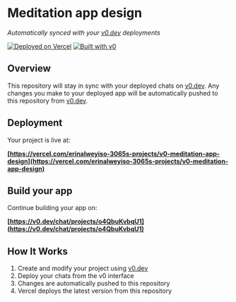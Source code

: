 # Meditation app design

*Automatically synced with your [v0.dev](https://v0.dev) deployments*

[![Deployed on Vercel](https://img.shields.io/badge/Deployed%20on-Vercel-black?style=for-the-badge&logo=vercel)](https://vercel.com/erinalweyiso-3065s-projects/v0-meditation-app-design)
[![Built with v0](https://img.shields.io/badge/Built%20with-v0.dev-black?style=for-the-badge)](https://v0.dev/chat/projects/o4QbuKvbqU1)

## Overview

This repository will stay in sync with your deployed chats on [v0.dev](https://v0.dev).
Any changes you make to your deployed app will be automatically pushed to this repository from [v0.dev](https://v0.dev).

## Deployment

Your project is live at:

**[https://vercel.com/erinalweyiso-3065s-projects/v0-meditation-app-design](https://vercel.com/erinalweyiso-3065s-projects/v0-meditation-app-design)**

## Build your app

Continue building your app on:

**[https://v0.dev/chat/projects/o4QbuKvbqU1](https://v0.dev/chat/projects/o4QbuKvbqU1)**

## How It Works

1. Create and modify your project using [v0.dev](https://v0.dev)
2. Deploy your chats from the v0 interface
3. Changes are automatically pushed to this repository
4. Vercel deploys the latest version from this repository
